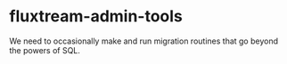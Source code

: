 fluxtream-admin-tools
=====================

We need to occasionally make and run migration routines that go beyond the powers of SQL.

